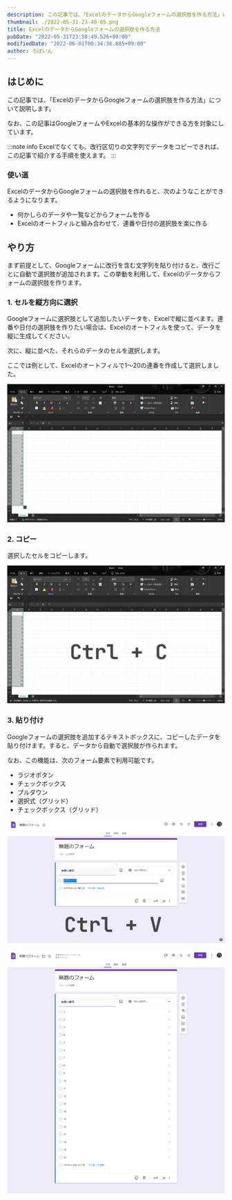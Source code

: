 ```yaml
---
description: この記事では、「ExcelのデータからGoogleフォームの選択肢を作る方法」について説明します。改行区切りの文字列でデータをコピーし、Googleフォームに貼り付けることで、自動的に選択肢が追加されます。
thumbnail: ./2022-05-31-23-40-05.png
title: ExcelのデータからGoogleフォームの選択肢を作る方法
pubDate: "2022-05-31T23:58:49.526+09:00"
modifiedDate: "2022-06-01T00:34:36.685+09:00"
author: ろぼいん
---
```


## はじめに

この記事では、「ExcelのデータからGoogleフォームの選択肢を作る方法」について説明します。

なお、この記事はGoogleフォームやExcelの基本的な操作ができる方を対象にしています。

:::note info
Excelでなくても、改行区切りの文字列でデータをコピーできれば、この記事で紹介する手順を使えます。
:::

### 使い道

ExcelのデータからGoogleフォームの選択肢を作れると、次のようなことができるようになります。

- 何かしらのデータや一覧などからフォームを作る
- Excelのオートフィルと組み合わせて、連番や日付の選択肢を楽に作る

## やり方

まず前提として、Googleフォームに改行を含む文字列を貼り付けると、改行ごとに自動で選択肢が追加されます。この挙動を利用して、Excelのデータからフォームの選択肢を作ります。

### 1. セルを縦方向に選択

Googleフォームに選択肢として追加したいデータを、Excelで縦に並べます。連番や日付の選択肢を作りたい場合は、Excelのオートフィルを使って、データを縦に生成してください。

次に、縦に並べた、それらのデータのセルを選択します。

ここでは例として、Excelのオートフィルで1〜20の連番を作成して選択しました。

![Excelのセルを縦に選択したようす](./2022-05-31-23-34-30.png)

### 2. コピー

選択したセルをコピーします。

![選択したセルをコピーする](./2022-05-31-23-40-05.png)

### 3. 貼り付け

Googleフォームの選択肢を追加するテキストボックスに、コピーしたデータを貼り付けます。すると、データから自動で選択肢が作られます。

なお、この機能は、次のフォーム要素で利用可能です。

- ラジオボタン
- チェックボックス
- プルダウン
- 選択式（グリッド）
- チェックボックス（グリッド）

![Googleフォームのテキストボックスにデータを貼り付ける](./2022-05-31-23-42-33.png)

![自動的に選択肢が追加されたようす](./2022-05-31-23-44-12.png)
